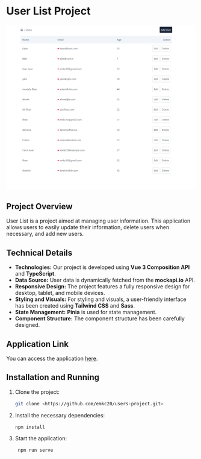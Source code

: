 # User List Project

<img src="src/assets/user-list.png" alt="User List Application" width="1230"/>

## Project Overview

User List is a project aimed at managing user information. This application allows users to easily update their information, 
delete users when necessary, and add new users.


## Technical Details

- **Technologies:** Our project is developed using **Vue 3 Composition API** and **TypeScript**.
- **Data Source:** User data is dynamically fetched from the **mockapi.io** API.
- **Responsive Design:** The project features a fully responsive design for desktop, tablet, and mobile devices.
- **Styling and Visuals:** For styling and visuals, a user-friendly interface has been created using **Tailwind CSS** and **Sass**.
- **State Management:** **Pinia** is used for state management.
- **Component Structure:** The component structure has been carefully designed.

## Application Link

You can access the application [here](https://users-project-two.vercel.app/).

##  Installation and Running

1. Clone the project:
   ```bash
   git clone <https://github.com/emkc20/users-project.git>

1. Install the necessary dependencies:
   ```bash
   npm install

1. Start the application:
   ```bash
    npm run serve
